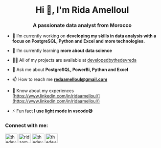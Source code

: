 <h1 align="center">Hi 👋, I'm Rida Amelloul</h1>
<h3 align="center">A passionate data analyst from Morocco</h3>

- 🔭 I’m currently working on **developing my skills in data analysis with a focus on PostgreSQL, Python and Excel and more technologies.**

- 🌱 I’m currently learning **more about data science**

- 👨‍💻 All of my projects are available at [developedbythedevreda](developedbythedevreda)

- 💬 Ask me about **PostgreSQL, PowerBi, Python and Excel**

- 📫 How to reach me **redaamelloul@gmail.com**

- 📄 Know about my experiences [https://www.linkedin.com/in/ridaamelloul/](https://www.linkedin.com/in/ridaamelloul/)

- ⚡ Fun fact **I use light mode in vscode😅**

<h3 align="left">Connect with me:</h3>
<p align="left">
<a href="https://twitter.com/thedevreda" target="blank"><img align="center" src="https://raw.githubusercontent.com/rahuldkjain/github-profile-readme-generator/master/src/images/icons/Social/twitter.svg" alt="thedevreda" height="30" width="40" /></a>
<a href="https://linkedin.com/in/ridaamelloul" target="blank"><img align="center" src="https://raw.githubusercontent.com/rahuldkjain/github-profile-readme-generator/master/src/images/icons/Social/linked-in-alt.svg" alt="ridaamelloul" height="30" width="40" /></a>
<a href="https://kaggle.com/thedevreda" target="blank"><img align="center" src="https://raw.githubusercontent.com/rahuldkjain/github-profile-readme-generator/master/src/images/icons/Social/kaggle.svg" alt="thedevreda" height="30" width="40" /></a>
<a href="https://www.youtube.com/c/thedevreda" target="blank"><img align="center" src="https://raw.githubusercontent.com/rahuldkjain/github-profile-readme-generator/master/src/images/icons/Social/youtube.svg" alt="thedevreda" height="30" width="40" /></a>
</p>


